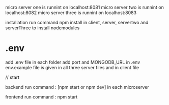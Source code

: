 micro server one is runnint on localhost:8081
micro server two is runnint on localhost:8082
micro server three is runnint on localhost:8083

installation
run command npm install in client, server, servertwo and serverThree to install nodemodules

# .env

add .env file in each folder
add port and MONGODB_URL in .env
env.example file is given in all three server files and in client file

// start

backend
run command : [npm start or npm dev] in each microserver

frontend
run command : npm start



